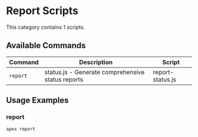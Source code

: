 # Report Scripts

This category contains 1 scripts.

## Available Commands

| Command | Description | Script |
|---------|-------------|--------|
| `report` | status.js - Generate comprehensive status reports | report-status.js |

## Usage Examples

### report

```bash
apex report
```

